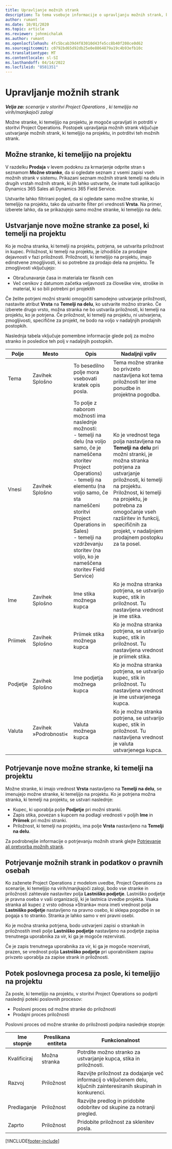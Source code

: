 ```yaml
---
title: Upravljanje možnih strank
description: Ta tema vsebuje informacije o upravljanju možnih strank, ki temeljijo na projektu.
author: rumant
ms.date: 10/01/2020
ms.topic: article
ms.reviewer: johnmichalak
ms.author: rumant
ms.openlocfilehash: 4fc5bcab39d4f83010d43fe5cc8b40f208ce0d62
ms.sourcegitcommit: c0792bd65d92db25e0e8864879a19c4b93efb10c
ms.translationtype: MT
ms.contentlocale: sl-SI
ms.lasthandoff: 04/14/2022
ms.locfileid: "8581351"
---
```

# <a name="manage-leads"></a>Upravljanje možnih strank

_**Velja za:** scenarije v storitvi Project Operations , ki temeljijo na virih/manjkajoči zalogi_

Možne stranke, ki temeljijo na projektu, je mogoče upravljati in potrditi v storitvi Project Operations. Postopek upravljanja možnih strank vključuje ustvarjanje možnih strank, ki temeljijo na projektu, in potrditvi teh možnih strank. 

## <a name="project-sales-leads"></a>Možne stranke, ki temeljijo na projektu

V razdelku **Prodaja** v levem podoknu za krmarjenje odprite stran s seznamom **Možne stranke**, da si ogledate seznam z vsemi zapisi vseh možnih strank v sistemu. Prikazani seznam možnih strank temelji na delu in drugih vrstah možnih strank, ki jih lahko ustvarite, če imate tudi aplikacijo Dynamics 365 Sales ali Dynamics 365 Field Service.

Ustvarite lahko filtrirani pogled, da si ogledate samo možne stranke, ki temeljijo na projektu, tako da ustvarite filter pri vrednosti **Vrsta**. Na primer, izberete lahko, da se prikazujejo samo možne stranke, ki temeljijo na delu.

## <a name="create-a-new-lead-for-a-project-based-deal"></a>Ustvarjanje nove možne stranke za posel, ki temelji na projektu

Ko je možna stranka, ki temelji na projektu, potrjena, se ustvarita priložnost in kupec. Priložnost, ki temelji na projektu, je izhodišče za prodajne dejavnosti v fazi priložnosti. Priložnosti, ki temeljijo na projektu, imajo edinstvene zmogljivosti, ki so potrebne za prodajo dela na projektu. Te zmogljivosti vključujejo:

- Obračunavanje časa in materiala ter fiksnih cen
- Več cenikov z datumom začetka veljavnosti za človeške vire, stroške in material, ki so bili potrebni pri projektih

Če želite potrjeni možni stranki omogočiti samodejno ustvarjanje priložnosti, nastavite atribut **Vrsta** na **Temelji na delu**, ko ustvarite možno stranko. Če izberete drugo vrsto, možna stranka ne bo ustvarila priložnosti, ki temelji na projektu, ko je potrjena. Če priložnost, ki temelji na projektu, ni ustvarjena, zmogljivosti, specifične za projekt, ne bodo na voljo v nadaljnjih prodajnih postopkih.

Naslednja tabela vključuje pomembne informacije glede polj za možno stranko in posledice teh polj v nadaljnjih postopkih.
 
| **Polje** | **Mesto** | **Opis** | **Nadaljnji vpliv** |
| --- | --- | --- | --- |
| Tema | Zavihek Splošno | To besedilno polje mora vsebovati kratek opis posla. | Tema možne stranke bo privzeto nastavljena kot tema priložnosti ter ime ponudbe in projektna pogodba. |
| Vnesi | Zavihek Splošno | To polje z naborom možnosti ima naslednje možnosti:</br>- temelji na delu (na voljo samo, če je nameščena storitev Project Operations)</br>- temelji na elementu (na voljo samo, če sta nameščeni storitvi Project Operations in Sales)</br>- temelji na vzdrževanju storitev (na voljo, ko je nameščena storitev Field Service) | Ko je vrednost tega polja nastavljena na **Temelji na delu** pri možni stranki, je možna stranka potrjena za ustvarjanje priložnosti, ki temelji na projektu. Priložnost, ki temelji na projektu, je potrebna za omogočanje vseh razširitev in funkcij, specifičnih za projekt, v nadaljnjem prodajnem postopku za ta posel. |
| Ime | Zavihek Splošno | Ime stika možnega kupca | Ko je možna stranka potrjena, se ustvarijo kupec, stik in priložnost. Tu nastavljena vrednost je ime stika. |
| Priimek | Zavihek Splošno | Priimek stika možnega kupca | Ko je možna stranka potrjena, se ustvarijo kupec, stik in priložnost. Tu nastavljena vrednost je priimek stika. |
| Podjetje | Zavihek Splošno | Ime podjetja možnega kupca | Ko je možna stranka potrjena, se ustvarijo kupec, stik in priložnost. Tu nastavljena vrednost je ime ustvarjenega kupca. |
| Valuta | Zavihek »Podrobnosti« | Valuta možnega kupca | Ko je možna stranka potrjena, se ustvarijo kupec, stik in priložnost. Tu nastavljena vrednost je valuta ustvarjenega kupca. |

## <a name="qualify-a-new-project-based-lead"></a>Potrjevanje nove možne stranke, ki temelji na projektu

Možne stranke, ki imajo vrednost **Vrsta** nastavljeno na **Temelji na delu**, se imenujejo možne stranke, ki temeljijo na projektu. Ko je potrjena možna stranka, ki temelji na projektu, se ustvari naslednje:

- Kupec, ki uporablja polje **Podjetje** pri možni stranki.
- Zapis stika, povezan s kupcem na podlagi vrednosti v poljih **Ime** in **Priimek** pri možni stranki.
- Priložnost, ki temelji na projektu, ima polje **Vrsta** nastavljeno na **Temelji na delu**.

Za podrobnejše informacije o potrjevanju možnih strank glejte [Potrjevanje ali pretvorba možnih strank](/dynamics365/sales-enterprise/qualify-lead-convert-opportunity-sales).

## <a name="lead-qualification-and-legal-entity-information"></a>Potrjevanje možnih strank in podatkov o pravnih osebah 

Ko zaženete Project Operations z modelom uvedbe, Project Operations za scenarije, ki temeljijo na virih/manjkajoči zalogi, bodo vse stranke in priložnosti zahtevale nastavitev polja **Lastniško podjetje**. Lastniško podjetje je pravna oseba v vaši organizaciji, ki je lastnica izvedbe projekta. Vsaka stranka ali kupec z vrsto odnosa »Stranka« mora imeti vrednost polja **Lastniško podjetje** nastavljeno na pravno osebo, ki sklepa pogodbe in se pogaja s to stranko. Stranka je lahko samo v eni pravni osebi.

Ko je možna stranka potrjena, bodo ustvarjeni zapisi o strankah in priložnostih imeli polje **Lastniško podjetje** nastavljeno na podjetje zapisa trenutnega uporabnika za vir, ki ga je mogoče rezervirati.

Če je zapis trenutnega uporabnika za vir, ki ga je mogoče rezervirati, prazen, se vrednost polja **Lastniško podjetje** pri uporabniškem zapisu privzeto uporablja za zapise strank in priložnosti.

## <a name="business-process-flow-for-project-based-deals"></a>Potek poslovnega procesa za posle, ki temeljijo na projektu

Za posle, ki temeljijo na projektu, v storitvi Project Operations so podprti naslednji poteki poslovnih procesov:

- Poslovni proces od možne stranke do priložnosti
- Prodajni proces priložnosti

Poslovni proces od možne stranke do priložnosti podpira naslednje stopnje:

| Ime stopnje | Preslikana entiteta | Funkcionalnost |
| --- | --- | --- |
| Kvalificiraj | Možna stranka | Potrdite možno stranko za ustvarjanje kupca, stika in priložnosti. |
| Razvoj | Priložnost | Razvijte priložnost za dodajanje več informacij o vključenem delu, ključnih zainteresiranih skupinah in konkurenci. |
| Predlaganje | Priložnost | Razvijte predlog in pridobite odobritev od skupine za notranji pregled. |
| Zaprto | Priložnost | Pridobite priložnost za sklenitev posla. |


[!INCLUDE[footer-include](../includes/footer-banner.md)]